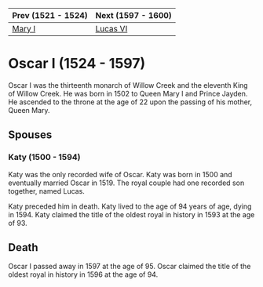 | Prev (1521 - 1524) | Next (1597 - 1600) |
| ---- | ---- |
| [Mary I] | [Lucas VI] |
# Oscar I (1524 - 1597)
Oscar I was the thirteenth monarch of Willow Creek and the eleventh King of Willow Creek. He was born in 1502 to Queen Mary I and Prince Jayden. He ascended to the throne at the age of 22 upon the passing of his mother, Queen Mary.

## Spouses

### Katy (1500 - 1594)
Katy was the only recorded wife of Oscar. Katy was born in 1500 and eventually married Oscar in 1519. The royal couple had one recorded son together, named Lucas.

Katy preceded him in death. Katy lived to the age of 94 years of age, dying in 1594. Katy claimed the title of the oldest royal in history in 1593 at the age of 93. 

## Death
Oscar I passed away in 1597 at the age of 95. Oscar claimed the title of the oldest royal in history in 1596 at the age of 94.

[Mary I]: 11_Mary_I.md
[Lucas VI]: 13_Lucas_VI.md
